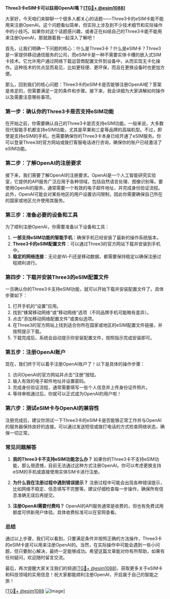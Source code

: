 **Three3卡eSIM卡可以註冊OpenAI嗎？[[TG💪+ @esim1088](https://t.me/s/esim1088)]**

大家好，今天咱们来聊聊一个很多人都关心的话题——Three3卡的eSIM卡能不能用来注册OpenAI。这个问题看似简单，但实际上涉及到不少技术细节和实际操作中的小技巧。如果你对这个话题感兴趣，或者正在纠结自己的Three3卡能不能用来注册OpenAI，那就跟着我一起深入了解吧！

首先，让我们明确一下问题的核心：什么是Three3卡？什么是eSIM卡？Three3是一家提供移动通信服务的公司，而eSIM卡是一种不需要实体卡槽的嵌入式SIM卡技术。它允许用户通过网络下载运营商配置文件到设备中，从而实现无卡化操作。这种技术的优点显而易见，比如更轻便、更环保，而且在更换设备时也更加方便。

那么，回到我们的核心问题：Three3卡的eSIM卡是否能够注册OpenAI呢？答案是肯定的，但需要满足一定的条件和步骤。接下来，我会详细为大家讲解如何操作以及需要注意哪些事项。

### **第一步：确认你的Three3卡是否支持eSIM功能**

在开始之前，你需要确认自己的Three3卡是否支持eSIM功能。一般来说，大多数现代智能手机都支持eSIM功能，尤其是苹果和三星等品牌的高端机型。不过，即使是支持eSIM的手机，也需要确保你的Three3卡本身已经开通了eSIM服务。你可以登录Three3的官方网站或拨打客服电话进行咨询，确保你的账户已经激活了eSIM功能。

### **第二步：了解OpenAI的注册要求**

接下来，我们需要了解OpenAI的注册要求。OpenAI是一个人工智能研究实验室，它提供的API服务广泛应用于各种领域，包括自然语言处理、图像识别等。要使用OpenAI的服务，通常需要一个有效的电子邮件地址，并完成身份验证流程。此外，OpenAI可能会对某些地区的用户设置访问限制，因此你需要确保自己所在的国家或地区允许使用其服务。

### **第三步：准备必要的设备和工具**

为了顺利注册OpenAI，你需要准备以下设备和工具：

1. **一部支持eSIM功能的智能手机**：确保手机已经安装了最新的操作系统版本。
2. **Three3卡的eSIM配置文件**：可以通过Three3的官方网站下载并安装到手机中。
3. **稳定的网络连接**：无论是Wi-Fi还是移动数据，都需要保持稳定以确保注册过程顺利进行。

### **第四步：下载并安装Three3的eSIM配置文件**

一旦确认你的Three3卡支持eSIM功能，就可以开始下载并安装配置文件了。具体步骤如下：

1. 打开手机的“设置”应用。
2. 找到“蜂窝移动网络”或“移动网络”选项（不同品牌手机可能略有差异）。
3. 点击“添加移动网络配置文件”或类似选项。
4. 在Three3的官方网站上找到适合你所在国家或地区的eSIM配置文件链接，并按照提示下载。
5. 下载完成后，系统会自动提示你安装配置文件，按照指示完成安装即可。

### **第五步：注册OpenAI账户**

现在，我们终于可以着手注册OpenAI账户了！以下是具体的操作步骤：

1. 访问OpenAI的官方网站并点击“注册”按钮。
2. 输入有效的电子邮件地址并设置密码。
3. 完成身份验证流程，通常需要填写一些个人信息并上传身份证件照片。
4. 等待审核通过后，你就可以正式成为OpenAI的用户啦！

### **第六步：测试eSIM卡与OpenAI的兼容性**

注册完成后，建议你测试一下Three3卡的eSIM卡是否能够正常工作并与OpenAI的服务器保持良好的连接。可以通过发送短信或拨打电话的方式检查网络状态，确保一切正常。

### **常见问题解答**

1. **我的Three3卡不支持eSIM功能怎么办？**
   如果你的Three3卡不支持eSIM功能，那么很遗憾，目前无法通过这种方式注册OpenAI。你可以考虑更换支持eSIM的手机或直接使用实体SIM卡进行注册。

2. **为什么我在注册过程中遇到错误提示？**
   注册过程中可能会出现各种错误提示，比如网络不稳定、信息填写不完整等。建议仔细检查每一步操作，确保所有信息准确无误后再提交。

3. **注册OpenAI需要付费吗？**
   OpenAI的API服务通常是收费的，但也有免费试用额度可供新用户体验。具体收费标准可以在官网查看。

### **总结**

通过以上步骤，我们可以看到，只要满足条件并按照正确的方法操作，Three3卡的eSIM卡是可以用来注册OpenAI的。当然，在实际操作中可能会遇到一些小问题，但只要耐心解决，最终一定能够成功。希望这篇文章能对你有所帮助，如果有任何疑问，欢迎随时留言交流。

最后，再次提醒大家关注我们的频道[[TG💪+ @esim1088](https://t.me/s/esim1088)]，获取更多关于eSIM卡和科技领域的实用信息！祝大家都能顺利注册OpenAI，开启属于自己的智能之旅！

[[TG💪+ @esim1088](https://t.me/s/esim1088) ![Image](https://i.postimg.cc/4NQfJmqS/Snipaste-2025-05-13-00-14-12.png)]